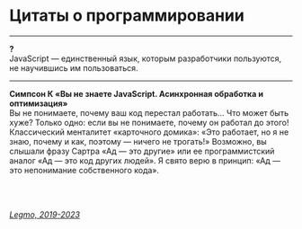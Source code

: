 <h1>Цитаты о программировании</h1>



***

**?**<br/>
JavaScript — единственный язык, которым разработчики пользуются, не научившись им пользоваться.

***

**Симпсон К «Вы не знаете JavaScript. Асинхронная обработка и оптимизация»**<br/>
Вы не понимаете, почему ваш код перестал работать… Что может быть хуже? Только одно: если вы не понимаете, почему он работал до этого! Классический менталитет «карточного домика»: «Это работает, но я не знаю, почему и как, поэтому — ничего не трогать!» Возможно, вы слышали фразу Сартра «Ад — это другие» или ее программистский аналог «Ад — это код других людей». Я свято верю в принцип: «Ад — это непонимание собственного кода».

<br>
<br>

*[Legmo, 2019-2023](https://github.com/Legmo/notes/)*